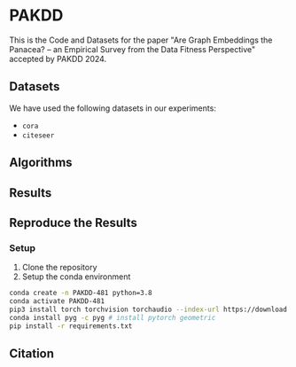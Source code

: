 # PAKDD

This is the Code and Datasets for the paper "Are Graph Embeddings the Panacea? – an Empirical Survey from the Data
Fitness Perspective" accepted by PAKDD 2024.

## Datasets

We have used the following datasets in our experiments:

- `cora`
- `citeseer`

## Algorithms

## Results

## Reproduce the Results

### Setup

1. Clone the repository
2. Setup the conda environment

```bash
conda create -n PAKDD-481 python=3.8
conda activate PAKDD-481
pip3 install torch torchvision torchaudio --index-url https://download.pytorch.org/whl/cu118 # install pytorch
conda install pyg -c pyg # install pytorch geometric
pip install -r requirements.txt
```

## Citation
